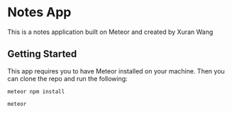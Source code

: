 # Notes App

This is a notes application built on Meteor and created by Xuran Wang

## Getting Started

This app requires you to have Meteor installed on your machine. Then you can
clone the repo and run the following:

```
meteor npm install
```

```
meteor
```



